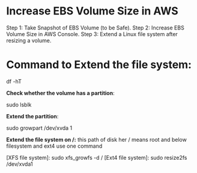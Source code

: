 Increase EBS Volume Size in AWS
===========================================================
Step 1: Take Snapshot of EBS Volume (to be Safe).
Step 2: Increase EBS Volume Size in AWS Console.
Step 3: Extend a Linux file system after resizing a volume.


Command to Extend the file system:
===========================================================
df -hT

**Check whether the volume has a partition**:

sudo lsblk

**Extend the partition**:

sudo growpart /dev/xvda 1

**Extend the file system on /:**    this path of disk her / means root and below filesystem and ext4 use one command

[XFS file system]: sudo xfs_growfs -d /
[Ext4 file system]: sudo resize2fs /dev/xvda1
